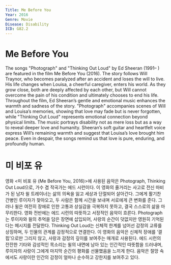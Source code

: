 ```yaml
---
Title: Me Before You
Year: 2016
Genre: Movie
Disease: Disability
ICD: G82.2
---
```


# Me Before You

The songs "Photograph" and "Thinking Out Loud" by Ed Sheeran (1991– ) are featured in the film Me Before You (2016). The story follows Will Traynor, who becomes paralyzed after an accident and loses the will to live. His life changes when Louisa, a cheerful caregiver, enters his world. As they grow close, both are deeply affected by each other, but Will cannot overcome the pain of his condition and ultimately chooses to end his life. Throughout the film, Ed Sheeran’s gentle and emotional music enhances the warmth and sadness of the story. "Photograph" accompanies scenes of Will and Louisa’s memories, showing that love may fade but is never forgotten, while "Thinking Out Loud" represents emotional connection beyond physical limits. The music portrays disability not as mere loss but as a way to reveal deeper love and humanity. Sheeran’s soft guitar and heartfelt voice express Will’s remaining warmth and suggest that Louisa’s love brought him peace. Even in despair, the songs remind us that love is pure, enduring, and profoundly human.

# 미 비포 유

영화 <미 비포 유 (Me Before You, 2016)>에 사용된 음악은 Photograph, Thinking Out Loud으로, 가수 겸 작곡가는 에드 시런이다. 이 영화의 줄거리는 사고로 전신 마비가 된 남자 윌 트레이너는 삶의 의욕을 잃고 세상과 단절되어 살아간다. 그에게 활기찬 간병인 루이자가 찾아오고, 두 사람은 함께 시간을 보내며 서로에게 큰 변화를 준다. 그러나 윌은 여전히 장애로 인한 고통과 상실감을 극복하지 못하고, 결국 스스로의 삶을 마무리한다. 영화 전반에는 에드 시런의 따뜻하고 서정적인 음악이 흐른다. Photograph는 루이자와 윌의 추억을 담은 장면에 삽입되어, 사랑의 순간이 덧없지만 영원히 기억된다는 메시지를 전달한다. Thinking Out Loud는 신체적 한계를 넘어선 감정의 교류를 상징하며, 두 인물의 관계를 감정적으로 연결한다. 이 영화의 음악은 신체적 장애를 ‘결핍’으로만 그리지 않고, 사랑과 감정의 깊이를 보여주는 매개로 사용된다. 에드 시런의 잔잔한 기타와 감성적인 목소리는 윌의 내면에 남아 있는 인간적인 따뜻함을 드러내며, 루이자의 사랑이 그에게 마지막 순간의 평화를 선물했음을 느끼게 한다. 음악은 절망 속에서도 사랑이란 인간의 감정이 얼마나 순수하고 강한지를 보여주고 있다.

